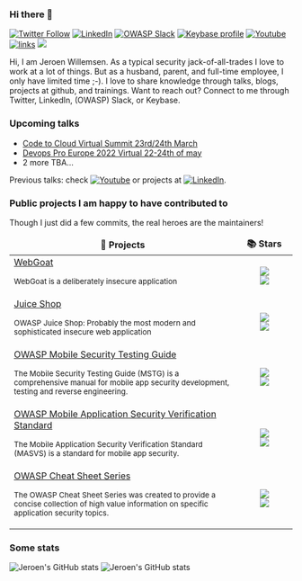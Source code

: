 ### Hi there 👋
[![Twitter Follow](https://img.shields.io/twitter/follow/commjoenie.svg?style=social&label=Follow)](https://twitter.com/commjoenie) [![LinkedIn](https://img.shields.io/badge/LinkedIn-blue?style=flat&logo=linkedin&labelColor=blue)](https://www.linkedin.com/in/jeroen-willemsen/) [![OWASP Slack](https://img.shields.io/badge/Owasp-Slack-Black)](https://owasp.slack.com/teams/U2E22UQ76) [![Keybase profile](https://img.shields.io/badge/pm-keybase-4c8eff.svg?style=flat-square&longCache=true)](https://keybase.io/jeroenwillemsen2) [![Youtube](https://img.shields.io/youtube/channel/subscribers/UCCMyMgK-Wr6xhStotRyiY8g?label=My%20talks%20and%20podcasts&style=social)](https://www.youtube.com/user/joenotubby/playlists) [![links](https://img.shields.io/badge/more-links-ff69b4.svg)](https://allmylinks.com/commjoenie) ![](https://komarev.com/ghpvc/?username=commjoen)

Hi, I am Jeroen Willemsen. As a typical security jack-of-all-trades I love to work at a lot of things. But as a husband, parent, and full-time employee, I only have limited time ;-). I love to share knowledge through talks, blogs, projects at github, and trainings. Want to reach out? Connect to me through Twitter, LinkedIn, (OWASP) Slack, or Keybase.

### Upcoming talks

- [Code to Cloud Virtual Summit 23rd/24th March](https://start.paloaltonetworks.com/code-to-cloud-summit.html)
- [Devops Pro Europe 2022 Virtual 22-24th of may](https://devopspro.lt/)
- 2 more TBA...

Previous talks: check [![Youtube](https://img.shields.io/youtube/channel/subscribers/UCCMyMgK-Wr6xhStotRyiY8g?label=My%20talks%20and%20podcasts&style=social)](https://www.youtube.com/user/joenotubby/playlists) or projects at [![LinkedIn](https://img.shields.io/badge/LinkedIn-blue?style=flat&logo=linkedin&labelColor=blue)](https://www.linkedin.com/in/jeroen-willemsen/).

### Public projects I am happy to have contributed to

Though I just did a few commits, the real heroes are the maintainers!
<table>
  <thead align="center">
    <tr border: none;>
      <td><b>🎁 Projects</b></td>
      <td><b>📚 Stars</b></td>
    </tr>
  </thead>
  <tbody>
    <tr>
      <td width="70%"><a href="https://github.com/WebGoat/WebGoat">WebGoat</a> <p><sub>WebGoat is a deliberately insecure application </sub></td>
      <td width=25px" align="center"> <a href="https://github.com/WebGoat/WebGoat"> <img src="https://img.shields.io/github/stars/WebGoat/WebGoat?label=stars"/>  <br/> <img src="https://img.shields.io/github/issues-raw/WebGoat/WebGoat"/></a></td>
    </tr>
    <tr>
      <td width="80%"><a href="https://github.com/juice-shop/juice-shop">Juice Shop</a> <p><sub>OWASP Juice Shop: Probably the most modern and sophisticated insecure web application</sub></p></td>
      <td width="20%" align="center"> <a href="https://github.com/juice-shop/juice-shop"> <img src="https://img.shields.io/github/stars/juice-shop/juice-shop?label=stars"/>  <br/>  <img src="https://img.shields.io/github/issues-raw/juice-shop/juice-shop"/></a></td>
    </tr>
    <tr>
      <td width="80%"><a href="https://github.com/OWASP/owasp-mstg">OWASP Mobile Security Testing Guide</a> <p><sub>The Mobile Security Testing Guide (MSTG) is a comprehensive manual for mobile app security development, testing and reverse engineering.</sub></p></td>
      <td width="20%" align="center"> <a href="https://github.com/OWASP/owasp-mstg"> <img src="https://img.shields.io/github/stars/OWASP/owasp-mstg?label=stars"/> <br/> <img src="https://img.shields.io/github/issues-raw/OWASP/owasp-mstg"/></a></td>
    </tr>
    <tr>
      <td width="80%"><a href="https://github.com/OWASP/owasp-MASVS">OWASP Mobile Application Security Verification Standard</a> <p><sub>The Mobile Application Security Verification Standard (MASVS) is a standard for mobile app security.</sub></p></td>
      <td width="20%" align="center"> <a href="https://github.com/OWASP/owasp-MASVS">  <img src="https://img.shields.io/github/stars/OWASP/owasp-masvs?label=stars"/> <br/> <img src="https://img.shields.io/github/issues-raw/OWASP/owasp-MASVS"/></a></td>
    </tr>
    <tr>
      <td width="80%"><a href="https://github.com/OWASP/CheatSheetSeries">OWASP Cheat Sheet Series</a> <p><sub>The OWASP Cheat Sheet Series was created to provide a concise collection of high value information on specific application security topics.</sub></p></td>
      <td width="20%" align="center"> <a href="https://github.com/OWASP/CheatSheetSeries"> <img src="https://img.shields.io/github/stars/OWASP/CheatSheetSeries?label=stars"/> <br/> <img src="https://img.shields.io/github/issues-raw/OWASP/CheatSheetSeries"/></a></td>
    </tr>
  </tbody>
</table>

### Some stats

![Jeroen's GitHub stats](https://github-readme-stats.vercel.app/api?username=commjoen&show_icons=true&theme=dark&include_all_commits=true&count_private=true) ![Jeroen's GitHub stats](https://github-readme-stats.vercel.app/api/top-langs/?username=commjoen&layout=compact&theme=dark&include_all_commits=true&count_private=true)
